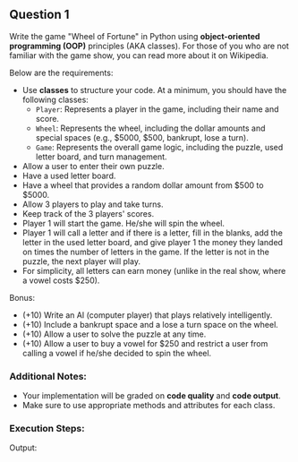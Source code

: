 ## Question 1

Write the game "Wheel of Fortune" in Python using **object-oriented programming (OOP)** principles (AKA classes). For those of you who are not familiar with the game show, you can read more about it on Wikipedia.

Below are the requirements:
- Use **classes** to structure your code. At a minimum, you should have the following classes:
  - `Player`: Represents a player in the game, including their name and score.
  - `Wheel`: Represents the wheel, including the dollar amounts and special spaces (e.g., $5000, $500, bankrupt, lose a turn).
  - `Game`: Represents the overall game logic, including the puzzle, used letter board, and turn management.
- Allow a user to enter their own puzzle.
- Have a used letter board.
- Have a wheel that provides a random dollar amount from $500 to $5000.
- Allow 3 players to play and take turns.
- Keep track of the 3 players' scores.
- Player 1 will start the game. He/she will spin the wheel.
- Player 1 will call a letter and if there is a letter, fill in the blanks, add the letter in the used letter board, and give player 1 the money they landed on times the number of letters in the game. If the letter is not in the puzzle, the next player will play.
- For simplicity, all letters can earn money (unlike in the real show, where a vowel costs $250).

Bonus:
- (+10) Write an AI (computer player) that plays relatively intelligently.
- (+10) Include a bankrupt space and a lose a turn space on the wheel.
- (+10) Allow a user to solve the puzzle at any time.
- (+10) Allow a user to buy a vowel for $250 and restrict a user from calling a vowel if he/she decided to spin the wheel.

### Additional Notes:
- Your implementation will be graded on **code quality** and **code output**.
- Make sure to use appropriate methods and attributes for each class.

### Execution Steps:

Output: